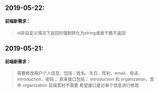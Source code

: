 ## 2019-05-22:

#### 前端新需求：
> id非自定义情况下返回时强制转化为string或者干脆不返回
﻿

## 2019-05-21:

#### 前端新需求：
> 需要修改用户个人信息，包括：姓名、生日、性别、email、电话、introduction、密码；
> 原来接口包括： introduction 和 organization，其中 organization 前端暂时不需要
> 希望接口是对单个信息进行修改
